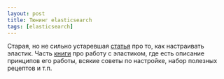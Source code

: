 ```yaml
---
layout: post
title: Тюнинг elasticsearch
tags: [elasticsearch]
---
```

Старая, но не сильно устаревшая [статья](https://thoughts.t37.net/designing-the-perfect-elasticsearch-cluster-the-almost-definitive-guide-e614eabc1a87) про то, как настраивать эластик. Часть [книги](https://github.com/fdv/running-elasticsearch-fun-profit) про работу с эластиком, где есть описание принципов его работы, всякие советы по настройке, набор полезных рецептов и т.п.

